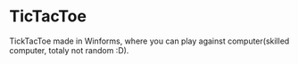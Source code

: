 # TicTacToe
TickTacToe made in Winforms, where you can play against computer(skilled computer, totaly not random :D).
